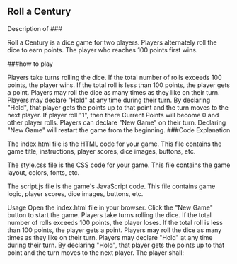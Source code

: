  ## Roll a Century

Description of ###

Roll a Century is a dice game for two players. Players alternately roll the dice to earn points. The player who reaches 100 points first wins.

###how to play

Players take turns rolling the dice.
If the total number of rolls exceeds 100 points, the player wins.
If the total roll is less than 100 points, the player gets a point.
Players may roll the dice as many times as they like on their turn.
Players may declare "Hold" at any time during their turn. By declaring "Hold", that player gets the points up to that point and the turn moves to the next player.
If player roll "1", then there Current Points will become 0 and other player rolls.
Players can declare "New Game" on their turn. Declaring "New Game" will restart the game from the beginning.
###Code Explanation

The index.html file is the HTML code for your game. This file contains the game title, instructions, player scores, dice images, buttons, etc.

The style.css file is the CSS code for your game. This file contains the game layout, colors, fonts, etc.

The script.js file is the game's JavaScript code. This file contains game logic, player scores, dice images, buttons, etc.

Usage
Open the index.html file in your browser.
Click the "New Game" button to start the game.
Players take turns rolling the dice.
If the total number of rolls exceeds 100 points, the player loses.
If the total roll is less than 100 points, the player gets a point.
Players may roll the dice as many times as they like on their turn.
Players may declare "Hold" at any time during their turn. By declaring "Hold", that player gets the points up to that point and the turn moves to the next player.
The player shall: